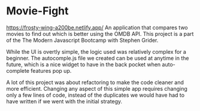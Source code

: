 # Movie-Fight
https://frosty-wing-a200be.netlify.app/
 An application that compares two movies to find out which is better using the OMDB API. This project is a part of the The Modern Javascript Bootcamp with Stephen Grider.

While the UI is overtly simple, the logic used was relatively complex for a beginner. The autocomple.js file we created can be used at anytime in the future, which is a nice widget to have in the back pocket when auto-complete features pop up. 

A lot of this project was about refactoring to make the code cleaner and more efficient. Changing any aspect of this simple app requires changing only a few lines of code, instead of the duplicates we would have had to have written if we went with the initial strategy. 
